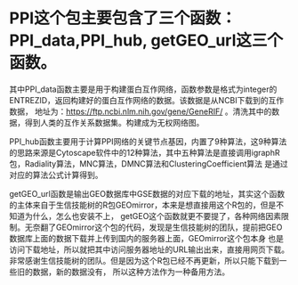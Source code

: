 # PPI这个包主要包含了三个函数：PPI_data,PPI_hub, getGEO_url这三个函数。  

其中PPI_data函数主要是用于构建蛋白互作网络，函数参数是格式为integer的ENTREZID，返回构建好的蛋白互作网络的数据。该数据是从NCBI下载到的互作数据，
地址为：https://ftp.ncbi.nlm.nih.gov/gene/GeneRIF/ 。清洗其中的数据，得到人类的互作关系数据集。构建成为无权网络图。

PPI_hub函数主要用于计算PPI网络的关键节点基因，内置了9种算法，这9种算法的思路来源是Cytoscape软件中的12种算法，其中五种算法是直接调用igraphR包，Radiality算法，MNC算法，DMNC算法和ClusteringCoefficient算法
是通过对应的算法公式计算得到。

getGEO_url函数是输出GEO数据库中GSE数据的对应下载的地址，其实这个函数的主体来自于生信技能树的R包GEOmirror，本来是想直接用这个R包的，但是不知道为什么，怎么也安装不上，
getGEO这个函数就更不要提了，各种网络因素限制。无奈翻了GEOmirror这个包的代码，发现是生信技能树的团队，提前把GEO数据库上面的数据下载并上传到国内的服务器上面，GEOmirror这个包本身
也是访问下载地址，所以就把其中访问服务器地址的URL输出出来，直接用网页下载。非常感谢生信技能树的团队。但是因为这个R包已经不再更新，所以只能下载到一些旧的数据，新的数据没有，
所以这种方法作为一种备用方法。
